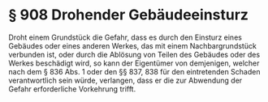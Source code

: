# § 908 Drohender Gebäudeeinsturz
Droht einem Grundstück die Gefahr, dass es durch den Einsturz eines Gebäudes oder eines anderen Werkes, das mit einem Nachbargrundstück verbunden ist, oder durch die Ablösung von Teilen des Gebäudes oder des Werkes beschädigt wird, so kann der Eigentümer von demjenigen, welcher nach dem § 836 Abs. 1 oder den §§ 837, 838 für den eintretenden Schaden verantwortlich sein würde, verlangen, dass er die zur Abwendung der Gefahr erforderliche Vorkehrung trifft.